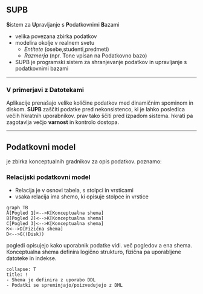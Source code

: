 ## SUPB
**S**istem za **U**pravljanje s **P**odatkovnimi **B**azami
- velika povezana zbirka podatkov
- modelira okolje v realnem svetu
	- *Entitete* (osebe,studenti,predmeti)
	- *Razmerja* (npr. Tone vpisan na Podatkovno bazo)
- SUPB je programski sistem za shranjevanje podatkov in upravljanje s podatkovnimi bazami

---
### V primerjavi z Datotekami
Aplikacije prenašajo velike količine podatkov  med dinamičnim spominom in diskom.
**SUPB** zaščiti podatke pred nekonsistenco, ki je lahko posledica večih hkratnih uporabnikov. prav tako ščiti pred izpadom sistema. hkrati pa zagotavlja večjo **varnost** in kontrolo dostopa.

---
## Podatkovni model
je zbirka konceptualnih gradnikov za opis podatkov. poznamo:

### Relacijski podatkovni model
- Relacija je v osnovi tabela, s stolpci in vrsticami
- vsaka relacija ima shemo, ki opisuje stolpce in vrstice
```mermaid
graph TB
A[Pogled 1]<-->K[Konceptualna shema]
B[Pogled 2]<-->K[Konceptualna shema]
C[Pogled 3]<-->K[Konceptualna shema]
K<-->D[Fizična shema]
D<-->G((Disk))
```
pogledi opisujejo kako uporabnik podatke vidi.
več pogledov a ena shema.
Konceptualna shema definira logično strukturo, fizična pa uporabljene datoteke in indekse.
```ad-note
collapse: T
title: !
- Shema je definira z uporabo DDL
- Podatki se spreminjajo/poizvedujejo z DML
```
